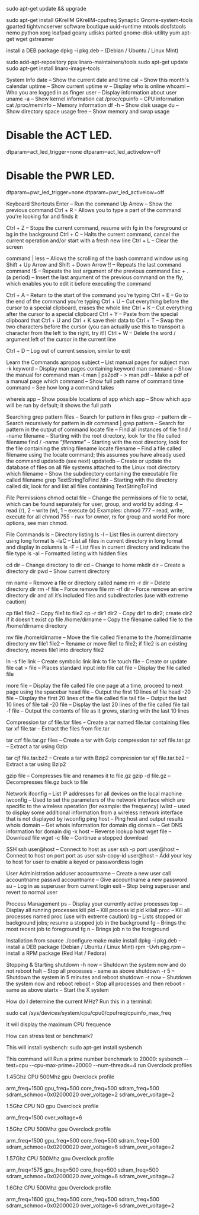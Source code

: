 sudo apt-get update && upgrade

sudo apt-get install GKrellM GKrellM-cpufreq Synaptic Gnome-system-tools gparted tightvncserver software boutique uuid-runtime mtools dosfstools nemo python xorg leafpad geany udisks parted gnome-disk-utility yum apt-get wget gstreamer

install a DEB package
dpkg -i pkg.deb – (Debian / Ubuntu / Linux Mint)


sudo add-apt-repository ppa:linaro-maintainers/tools
sudo apt-get update
sudo apt-get install linaro-image-tools

System Info
date – Show the current date and time
cal – Show this month's calendar
uptime – Show current uptime
w – Display who is online
whoami – Who you are logged in as
finger user – Display information about user
uname -a – Show kernel information
cat /proc/cpuinfo – CPU information
cat /proc/meminfo – Memory information
df -h – Show disk usage
du – Show directory space usage
free – Show memory and swap usage

# Disable the ACT LED.
dtparam=act_led_trigger=none
dtparam=act_led_activelow=off

# Disable the PWR LED.
dtparam=pwr_led_trigger=none
dtparam=pwr_led_activelow=off

Keyboard Shortcuts
Enter – Run the command
Up Arrow – Show the previous command
Ctrl + R – Allows you to type a part of the command you're looking for and finds it

Ctrl + Z – Stops the current command, resume with fg in the foreground or bg in the background
Ctrl + C – Halts the current command, cancel the current operation and/or start with a fresh new line
Ctrl + L – Clear the screen

command | less – Allows the scrolling of the bash command window using Shift + Up Arrow and Shift + Down Arrow
!! – Repeats the last command
command  !$ – Repeats the last argument of the previous command
Esc + . (a period) – Insert the last argument of the previous command on the fly, which enables you to edit it before executing the command

Ctrl + A – Return to the start of the command you're typing
Ctrl + E – Go to the end of the command you're typing
Ctrl + U – Cut everything before the cursor to a special clipboard, erases the whole line
Ctrl + K – Cut everything after the cursor to a special clipboard
Ctrl + Y – Paste from the special clipboard that Ctrl + U and Ctrl + K save their data to
Ctrl + T – Swap the two characters before the cursor (you can actually use this to transport a character from the left to the right, try it!)
Ctrl + W – Delete the word / argument left of the cursor in the current line

Ctrl + D – Log out of current session, similar to exit

Learn the Commands
apropos subject – List manual pages for subject
man -k keyword – Display man pages containing keyword
man command – Show the manual for command
man -t man | ps2pdf - > man.pdf  – Make a pdf of a manual page
which command – Show full path name of command
time command – See how long a command takes

whereis app – Show possible locations of app
which app – Show which app will be run by default; it shows the full path

Searching
grep pattern files – Search for pattern in files
grep -r pattern dir – Search recursively for pattern in dir
command | grep pattern – Search for pattern in the output of command
locate file – Find all instances of file
find / -name filename – Starting with the root directory, look for the file called filename
find / -name ”*filename*” – Starting with the root directory, look for the file containing the string filename
locate filename – Find a file called filename using the locate command; this assumes you have already used the command updatedb (see next)
updatedb – Create or update the database of files on all file systems attached to the Linux root directory
which filename – Show the subdirectory containing the executable file  called filename
grep TextStringToFind /dir – Starting with the directory called dir, look for and list all files containing TextStringToFind

File Permissions
chmod octal file – Change the permissions of file to octal, which can be found separately for user, group, and world by adding: 4 – read (r), 2 – write (w), 1 – execute (x)
Examples:
chmod 777 – read, write, execute for all
chmod 755 – rwx for owner, rx for group and world
For more options, see man chmod.

File Commands
ls – Directory listing
ls -l – List files in current directory using long format
ls -laC – List all files in current directory in long format and display in columns
ls -F – List files in current directory and indicate the file type
ls -al – Formatted listing with hidden files

cd dir – Change directory to dir
cd – Change to home
mkdir dir – Create a directory dir
pwd – Show current directory

rm name – Remove a file or directory called name
rm -r dir – Delete directory dir
rm -f file – Force remove file
rm -rf dir – Force remove an entire directory dir and all it’s included files and subdirectories (use with extreme caution)

cp file1 file2 – Copy file1 to file2
cp -r dir1 dir2 – Copy dir1 to dir2; create dir2 if it doesn't exist
cp file /home/dirname – Copy the filename called file to the /home/dirname directory

mv file /home/dirname – Move the file called filename to the /home/dirname directory
mv file1 file2 – Rename or move file1 to file2; if file2 is an existing directory, moves file1 into directory file2

ln -s file link – Create symbolic link link to file
touch file – Create or update file
cat > file – Places standard input into file
cat file – Display the file called file

more file – Display the file called file one page at a time, proceed to next page using the spacebar
head file – Output the first 10 lines of file
head -20 file – Display the first 20 lines of the file called file
tail file – Output the last 10 lines of file
tail -20 file – Display the last 20 lines of the file called file
tail -f file – Output the contents of file as it grows, starting with the last 10 lines

Compression
tar cf file.tar files – Create a tar named file.tar containing files
tar xf file.tar – Extract the files from file.tar

tar czf file.tar.gz files – Create a tar with Gzip compression
tar xzf file.tar.gz – Extract a tar using Gzip

tar cjf file.tar.bz2 – Create a tar with Bzip2 compression
tar xjf file.tar.bz2 – Extract a tar using Bzip2

gzip file – Compresses file and renames it to file.gz
gzip -d file.gz – Decompresses file.gz back to file

Network
ifconfig – List IP addresses for all devices on the local machine
iwconfig – Used to set the parameters of the network interface which are specific to the wireless operation (for example: the frequency)
iwlist – used to display some additional information from a wireless network interface that is not displayed by iwconfig
ping host – Ping host and output results
whois domain – Get whois information for domain
dig domain – Get DNS information for domain
dig -x host – Reverse lookup host
wget file – Download file
wget -c file – Continue a stopped download

SSH
ssh user@host – Connect to host as user
ssh -p port user@host – Connect to host on port port as user
ssh-copy-id user@host – Add your key to host for user to enable a keyed or passwordless login

User Administration
adduser accountname – Create a new user call accountname
passwd accountname – Give accountname a new password
su – Log in as superuser from current login
exit – Stop being superuser and revert to normal user

Process Management
ps – Display your currently active processes
top – Display all running processes
kill pid – Kill process id pid
killall proc – Kill all processes named proc (use with extreme caution)
bg – Lists stopped or background jobs; resume a stopped job in the background
fg – Brings the most recent job to foreground
fg n – Brings job n to the foreground

Installation from source
./configure
make
make install
dpkg -i pkg.deb – install a DEB package (Debian / Ubuntu / Linux Mint)
rpm -Uvh pkg.rpm – install a RPM package (Red Hat / Fedora)

Stopping & Starting
shutdown -h now – Shutdown the system now and do not reboot
halt – Stop all processes - same as above
shutdown -r 5 – Shutdown the system in 5 minutes and reboot
shutdown -r now – Shutdown the system now and reboot
reboot – Stop all processes and then reboot - same as above
startx – Start the X system

How do I determine the current MHz?
Run this in a terminal: 

   sudo cat /sys/devices/system/cpu/cpu0/cpufreq/cpuinfo_max_freq

It will display the maximum CPU frequence

How can stress test or benchmark?

This will install sysbench: sudo apt-get install sysbench

This command will Run a prime number benchmark to 20000: sysbench --test=cpu --cpu-max-prime=20000 --num-threads=4 run
Overclock profiles

1.45Ghz CPU 500Mhz gpu Overclock profile

arm_freq=1500
gpu_freq=500
core_freq=500
sdram_freq=500
sdram_schmoo=0x02000020
over_voltage=2
sdram_over_voltage=2

1.5Ghz CPU NO gpu Overclock profile

arm_freq=1500
over_voltage=6


1.5Ghz CPU 500Mhz gpu Overclock profile

arm_freq=1500
gpu_freq=500
core_freq=500
sdram_freq=500
sdram_schmoo=0x02000020
over_voltage=6
sdram_over_voltage=2



1.57Ghz CPU 500Mhz gpu Overclock profile

arm_freq=1575
gpu_freq=500
core_freq=500
sdram_freq=500
sdram_schmoo=0x02000020
over_voltage=6
sdram_over_voltage=2



1.6Ghz CPU 500Mhz gpu Overclock profile

arm_freq=1600
gpu_freq=500
core_freq=500
sdram_freq=500
sdram_schmoo=0x02000020
over_voltage=6
sdram_over_voltage=2
